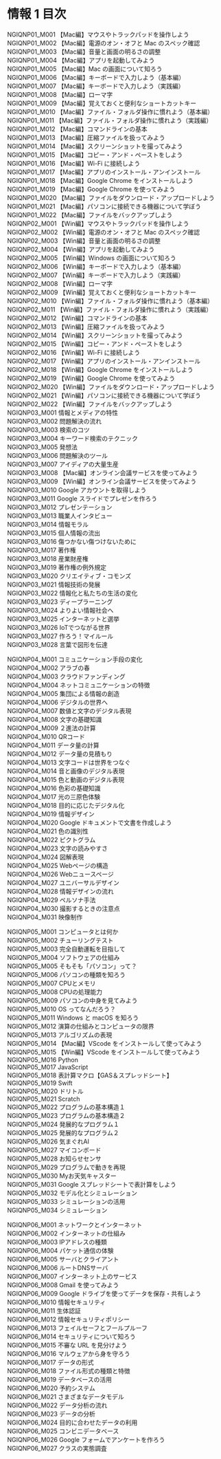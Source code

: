 # 情報 1 目次

NGIQNP01_M001	【Mac編】マウスやトラックパッドを操作しよう  
NGIQNP01_M002	【Mac編】電源のオン・オフと Mac のスペック確認  
NGIQNP01_M003	【Mac編】音量と画面の明るさの調整  
NGIQNP01_M004	【Mac編】アプリを起動してみよう  
NGIQNP01_M005	【Mac編】Mac の画面について知ろう  
NGIQNP01_M006	【Mac編】キーボードで入力しよう（基本編）  
NGIQNP01_M007	【Mac編】キーボードで入力しよう（実践編）  
NGIQNP01_M008	【Mac編】ローマ字  
NGIQNP01_M009	【Mac編】覚えておくと便利なショートカットキー
NGIQNP01_M010	【Mac編】ファイル・フォルダ操作に慣れよう（基本編）  
NGIQNP01_M011	【Mac編】ファイル・フォルダ操作に慣れよう（実践編）  
NGIQNP01_M012	【Mac編】コマンドラインの基本  
NGIQNP01_M013	【Mac編】圧縮ファイルを扱ってみよう  
NGIQNP01_M014	【Mac編】スクリーンショットを撮ってみよう  
NGIQNP01_M015	【Mac編】コピー・アンド・ペーストをしよう  
NGIQNP01_M016	【Mac編】Wi-Fi に接続しよう  
NGIQNP01_M017	【Mac編】アプリのインストール・アンインストール
NGIQNP01_M018	【Mac編】Google Chrome をインストールしよう  
NGIQNP01_M019	【Mac編】Google Chrome を使ってみよう  
NGIQNP01_M020	【Mac編】ファイルをダウンロード・アップロードしよう  
NGIQNP01_M021	【Mac編】パソコンに接続できる機器について学ぼう  
NGIQNP01_M022	【Mac編】ファイルをバックアップしよう  
NGIQNP02_M001	【Win編】マウスやトラックパッドを操作しよう  
NGIQNP02_M002	【Win編】電源のオン・オフと Mac のスペック確認  
NGIQNP02_M003	【Win編】音量と画面の明るさの調整  
NGIQNP02_M004	【Win編】アプリを起動してみよう  
NGIQNP02_M005	【Win編】Windows の画面について知ろう  
NGIQNP02_M006	【Win編】キーボードで入力しよう（基本編）  
NGIQNP02_M007	【Win編】キーボードで入力しよう（実践編）  
NGIQNP02_M008	【Win編】ローマ字  
NGIQNP02_M009	【Win編】覚えておくと便利なショートカットキー  
NGIQNP02_M010	【Win編】ファイル・フォルダ操作に慣れよう（基本編）  
NGIQNP02_M011	【Win編】ファイル・フォルダ操作に慣れよう（実践編）  
NGIQNP02_M012	【Win編】コマンドラインの基本  
NGIQNP02_M013	【Win編】圧縮ファイルを扱ってみよう  
NGIQNP02_M014	【Win編】スクリーンショットを撮ってみよう  
NGIQNP02_M015	【Win編】コピー・アンド・ペーストをしよう  
NGIQNP02_M016	【Win編】Wi-Fi に接続しよう  
NGIQNP02_M017	【Win編】アプリのインストール・アンインストール  
NGIQNP02_M018	【Win編】Google Chrome をインストールしよう  
NGIQNP02_M019	【Win編】Google Chrome を使ってみよう  
NGIQNP02_M020	【Win編】ファイルをダウンロード・アップロードしよう  
NGIQNP02_M021	【Win編】パソコンに接続できる機器について学ぼう  
NGIQNP02_M022	【Win編】ファイルをバックアップしよう  
NGIQNP03_M001	情報とメディアの特性  
NGIQNP03_M002	問題解決の流れ  
NGIQNP03_M003	検索のコツ  
NGIQNP03_M004	キーワード検索のテクニック  
NGIQNP03_M005	発想法  
NGIQNP03_M006	問題解決のツール  
NGIQNP03_M007	アイディアの大量生産  
NGIQNP03_M008	【Mac編】オンライン会議サービスを使ってみよう  
NGIQNP03_M009	【Win編】オンライン会議サービスを使ってみよう  
NGIQNP03_M010	Google アカウントを取得しよう  
NGIQNP03_M011	Google スライドでプレゼンを作ろう  
NGIQNP03_M012	プレゼンテーション  
NGIQNP03_M013	職業人インタビュー  
NGIQNP03_M014	情報モラル  
NGIQNP03_M015	個人情報の流出  
NGIQNP03_M016	傷つかない傷つけないために  
NGIQNP03_M017	著作権  
NGIQNP03_M018	産業財産権  
NGIQNP03_M019	著作権の例外規定  
NGIQNP03_M020	クリエイティブ・コモンズ  
NGIQNP03_M021	情報技術の発展  
NGIQNP03_M022	情報化と私たちの生活の変化  
NGIQNP03_M023	ディープラーニング  
NGIQNP03_M024	よりよい情報社会へ  
NGIQNP03_M025	インターネットと選挙  
NGIQNP03_M026	IoTでつながる世界  
NGIQNP03_M027	作ろう！マイルール  
NGIQNP03_M028	言葉で図形を伝達  
	
NGIQNP04_M001	コミュニケーション手段の変化  
NGIQNP04_M002	アラブの春  
NGIQNP04_M003	クラウドファンディング  
NGIQNP04_M004	ネットコミュニケーションの特徴  
NGIQNP04_M005	集団による情報の創造  
NGIQNP04_M006	デジタルの世界へ  
NGIQNP04_M007	数値と文字のデジタル表現  
NGIQNP04_M008	文字の基礎知識  
NGIQNP04_M009	２進法の計算  
NGIQNP04_M010	QRコード  
NGIQNP04_M011	データ量の計算  
NGIQNP04_M012	データ量の見積もり  
NGIQNP04_M013	文字コードは世界をつなぐ  
NGIQNP04_M014	音と画像のデジタル表現  
NGIQNP04_M015	色と動画のデジタル表現  
NGIQNP04_M016	色彩の基礎知識  
NGIQNP04_M017	光の三原色体験  
NGIQNP04_M018	目的に応じたデジタル化  
NGIQNP04_M019	情報デザイン  
NGIQNP04_M020	Google ドキュメントで文書を作成しよう  
NGIQNP04_M021	色の識別性  
NGIQNP04_M022	ピクトグラム  
NGIQNP04_M023	文字の読みやすさ  
NGIQNP04_M024	図解表現  
NGIQNP04_M025	Webページの構造  
NGIQNP04_M026	Webニュースページ  
NGIQNP04_M027	ユニバーサルデザイン  
NGIQNP04_M028	情報デザインの流れ  
NGIQNP04_M029	ペルソナ手法  
NGIQNP04_M030	撮影するときの注意点  
NGIQNP04_M031	映像制作  
	
NGIQNP05_M001	コンピュータとは何か  
NGIQNP05_M002	チューリングテスト  
NGIQNP05_M003	完全自動運転を目指して  
NGIQNP05_M004	ソフトウェアの仕組み  
NGIQNP05_M005	そもそも「パソコン」って？  
NGIQNP05_M006	パソコンの種類を知ろう  
NGIQNP05_M007	CPUとメモリ  
NGIQNP05_M008	CPUの処理能力  
NGIQNP05_M009	パソコンの中身を見てみよう  
NGIQNP05_M010	OS ってなんだろう？  
NGIQNP05_M011	Windows と macOS を知ろう  
NGIQNP05_M012	演算の仕組みとコンピュータの限界  
NGIQNP05_M013	アルゴリズムの表現  
NGIQNP05_M014	【Mac編】VScode をインストールして使ってみよう  
NGIQNP05_M015	【Win編】VScode をインストールして使ってみよう  
NGIQNP05_M016	Python  
NGIQNP05_M017	JavaScript  
NGIQNP05_M018	表計算マクロ【GAS＆スプレッドシート】  
NGIQNP05_M019	Swift  
NGIQNP05_M020	ドリトル  
NGIQNP05_M021	Scratch  
NGIQNP05_M022	プログラムの基本構造１  
NGIQNP05_M023	プログラムの基本構造２  
NGIQNP05_M024	発展的なプログラム１  
NGIQNP05_M025	発展的なプログラム２  
NGIQNP05_M026	気まぐれAI  
NGIQNP05_M027	マイコンボード  
NGIQNP05_M028	お知らせセンサ  
NGIQNP05_M029	プログラムで動きを再現  
NGIQNP05_M030	Myお天気キャスター  
NGIQNP05_M031	Google スプレッドシートで表計算をしよう  
NGIQNP05_M032	モデル化とシミュレーション  
NGIQNP05_M033	シミュレーションの活用  
NGIQNP05_M034	シミュレーション  
	
NGIQNP06_M001	ネットワークとインターネット  
NGIQNP06_M002	インターネットの仕組み  
NGIQNP06_M003	IPアドレスの種類  
NGIQNP06_M004	パケット通信の体験  
NGIQNP06_M005	サーバとクライアント  
NGIQNP06_M006	ルートDNSサーバ  
NGIQNP06_M007	インターネット上のサービス  
NGIQNP06_M008	Gmail を使ってみよう  
NGIQNP06_M009	Google ドライブを使ってデータを保存・共有しよう  
NGIQNP06_M010	情報セキュリティ  
NGIQNP06_M011	生体認証  
NGIQNP06_M012	情報セキュリティポリシー  
NGIQNP06_M013	フェイルセーフとフールプルーフ  
NGIQNP06_M014	セキュリティについて知ろう  
NGIQNP06_M015	不審な URL を見分けよう  
NGIQNP06_M016	マルウェアから身を守ろう  
NGIQNP06_M017	データの形式  
NGIQNP06_M018	ファイル形式の種類と特徴  
NGIQNP06_M019	データベースの活用  
NGIQNP06_M020	予約システム  
NGIQNP06_M021	さまざまなデータモデル  
NGIQNP06_M022	データ分析の流れ  
NGIQNP06_M023	データの分析  
NGIQNP06_M024	目的に合わせたデータの利用  
NGIQNP06_M025	コンビニデータベース  
NGIQNP06_M026	Google フォームでアンケートを作ろう  
NGIQNP06_M027	クラスの実態調査  